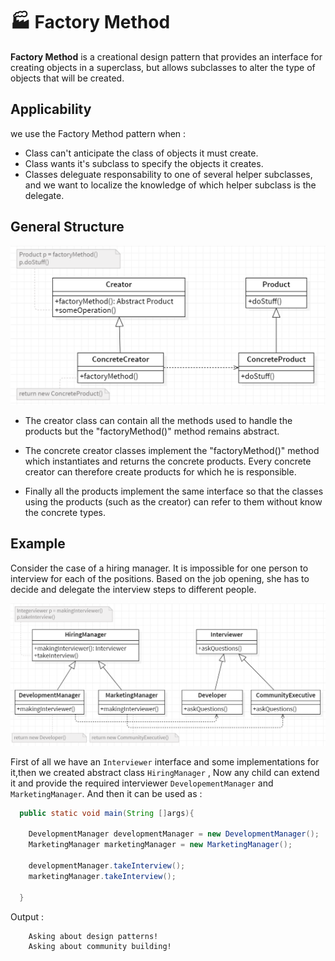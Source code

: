 # 🏭 Factory Method

<b>Factory Method</b> is a creational design pattern that provides an interface for creating objects in a superclass, but allows subclasses to alter the type of objects that will be created.

## Applicability

we use the Factory Method pattern when :

- Class can't anticipate the class of objects it must create.
- Class wants it's subclass to specify the objects it creates.
- Classes deleguate responsability to one of several helper subclasses, and we want to localize the knowledge of which helper subclass is the delegate.

## General Structure

<p align="center">
  <img src="../../images/factory-method.png" width="700" />
</p>

- The creator class can contain all the methods used to
  handle the products but the "factoryMethod()" method remains abstract.

- The concrete creator classes implement the "factoryMethod()" method which
  instantiates and returns the concrete products. Every concrete creator can
  therefore create products for which he is responsible.

- Finally all the products implement the same interface so that the
  classes using the products (such as the creator) can refer to them without
  know the concrete types.

## Example

Consider the case of a hiring manager. It is impossible for one person to interview for each of the positions. Based on the job opening, she has to decide and delegate the interview steps to different people.

<p align="center">
  <img src="../../images/factory-method-example.png" width="700" />
</p>

First of all we have an `Interviewer` interface and some implementations for it,then we created abstract class `HiringManager` , Now any child can extend it and provide the required interviewer `DevelopementManager` and `MarketingManager`.
And then it can be used as :

```Java
  public static void main(String []args){

    DevelopmentManager developmentManager = new DevelopmentManager();
    MarketingManager marketingManager = new MarketingManager();

    developmentManager.takeInterview();
    marketingManager.takeInterview();

  }

```

Output :

```
    Asking about design patterns!
    Asking about community building!
```
